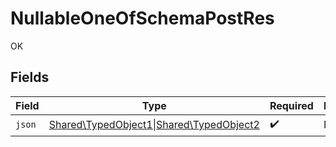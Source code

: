 # NullableOneOfSchemaPostRes

OK


## Fields

| Field                                                                                             | Type                                                                                              | Required                                                                                          | Description                                                                                       |
| ------------------------------------------------------------------------------------------------- | ------------------------------------------------------------------------------------------------- | ------------------------------------------------------------------------------------------------- | ------------------------------------------------------------------------------------------------- |
| `json`                                                                                            | [Shared\TypedObject1\|Shared\TypedObject2](../../Models/Operations/NullableOneOfSchemaPostJson.md) | :heavy_check_mark:                                                                                | N/A                                                                                               |